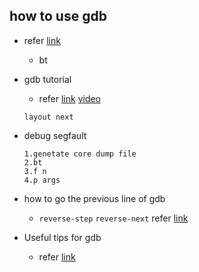 ## how to use gdb

* refer [link](http://www.brendangregg.com/blog/2016-08-09/gdb-example-ncurses.html)

  * bt
* gdb tutorial
  * refer [link](https://www.cs.umd.edu/~srhuang/teaching/cmsc212/gdb-tutorial-handout.pdf) [video](https://www.youtube.com/watch?v=bWH-nL7v5F4)
  ```
  layout next
  ```
* debug segfault
  ```
  1.genetate core dump file
  2.bt
  3.f n
  4.p args
  ```
  
* how to go the previous line of gdb
  * `reverse-step` `reverse-next` refer [link](https://stackoverflow.com/questions/1206872/how-to-go-to-the-previous-line-in-gdb)
  
* Useful tips for gdb
  * refer [link](https://wizardforcel.gitbooks.io/100-gdb-tips/examine-memory.html)
